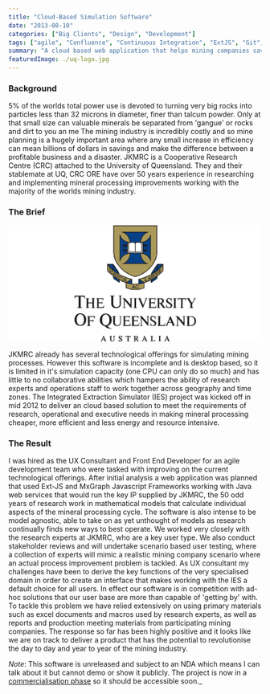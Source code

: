 ```yaml
---
title: "Cloud-Based Simulation Software"
date: "2013-08-10"
categories: ["Big Clients", "Design", "Development"]
tags: ["agile", "Confluence", "Continuous Integration", "ExtJS", "Git", "JavaScript", "JIRA", "MxGraph", "User Experience Design", "User Research", "User Testing", "Wireframes"]
summary: "A cloud based web application that helps mining companies save power, water, time and money."
featuredImage: ./uq-logo.jpg
---
```


### Background

5% of the worlds total power use is devoted to turning very big rocks into particles less than 32 microns in diameter, finer than talcum powder. Only at that small size can valuable minerals be separated from 'gangue' or rocks and dirt to you an me The mining industry is incredibly costly and so mine planning is a hugely important area where any small increase in efficiency can mean billions of dollars in savings and make the difference between a profitable business and a disaster. JKMRC is a Cooperative Research Centre (CRC) attached to the University of Queensland. They and their stablemate at UQ, CRC ORE have over 50 years experience in researching and implementing mineral processing improvements working with the majority of the worlds mining industry.

### The Brief

![](./uq-logo.jpg)

JKMRC already has several technological offerings for simulating mining processes. However this software is incomplete and is desktop based, so it is limited in it's simulation capacity (one CPU can only do so much) and has little to no collaborative abilities which hampers the ability of research experts and operations staff to work together across geography and time zones. The Integrated Extraction Simulator (IES) project was kicked off in mid 2012 to deliver an cloud based solution to meet the requirements of research, operational and executive needs in making mineral processing cheaper, more efficient and less energy and resource intensive.

### The Result

I was hired as the UX Consultant and Front End Developer for an agile development team who were tasked with improving on the current technological offerings. After initial analysis a web application was planned that used Ext-JS and MxGraph Javascript Frameworks working with Java web services that would run the key IP supplied by JKMRC, the 50 odd years of research work in mathematical models that calculate individual aspects of the mineral processing cycle. The software is also intense to be model agnostic, able to take on as yet unthought of models as research continually finds new ways to best operate. We worked very closely with the research experts at JKMRC, who are a key user type. We also conduct stakeholder reviews and will undertake scenario based user testing, where a collection of experts will mimic a realistic mining company scenario where an actual process improvement problem is tackled. As UX consultant my challenges have been to derive the key functions of the very specialised domain in order to create an interface that makes working with the IES a default choice for all users. In effect our software is in competition with ad-hoc solutions that our user base are more than capable of 'getting by' with. To tackle this problem we have relied extensively on using primary materials such as excel documents and macros used by research experts, as well as reports and production meeting materials from participating mining companies. The response so far has been highly positive and it looks like we are on track to deliver a product that has the potential to revolutionise the day to day and year to year of the mining industry.

_Note_: This software is unreleased and subject to an NDA which means I can talk about it but cannot demo or show it publicly. The project is now in a [commercialisation phase](http://www.crcore.org.au/integrated-extraction-simulator.html "CRC ORE description of the IES project") so it should be accessible soon._
